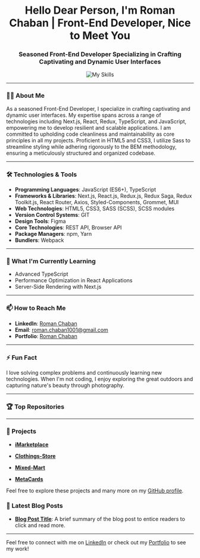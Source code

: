 <h1 align="center">Hello Dear Person, I'm Roman Chaban | Front-End Developer, Nice to Meet You</h1>
<h3 align="center">Seasoned Front-End Developer Specializing in Crafting Captivating and Dynamic User Interfaces</h3>

<p align="center">
  <img src="https://skillicons.dev/icons?i=html,css,js,git,sass,next,react,typescript,redux,npm,yarn,webpack,figma,styledcomponents,materialui,postman,vscode" alt="My Skills" />
</p>

---

### 🧑‍💻 About Me
As a seasoned Front-End Developer, I specialize in crafting captivating and dynamic user interfaces. My expertise spans across a range of technologies including Next.js, React, Redux, TypeScript, and JavaScript, empowering me to develop resilient and scalable applications. I am committed to upholding code cleanliness and maintainability as core principles in all my projects. Proficient in HTML5 and CSS3, I utilize Sass to streamline styling while adhering rigorously to the BEM methodology, ensuring a meticulously structured and organized codebase.

---

### 🛠️ Technologies & Tools
- **Programming Languages**: JavaScript (ES6+), TypeScript
- **Frameworks & Libraries**: Next.js, React.js, Redux.js, Redux Saga, Redux Toolkit.js, React Router, Axios, Styled-Components, Grommet, MUI
- **Web Technologies**: HTML5, CSS3, SASS (SCSS), SCSS modules
- **Version Control Systems**: GIT
- **Design Tools**: Figma
- **Core Technologies**: REST API, Browser API
- **Package Managers**: npm, Yarn
- **Bundlers**: Webpack

---

### 🌱 What I'm Currently Learning
- Advanced TypeScript
- Performance Optimization in React Applications
- Server-Side Rendering with Next.js

---

### 📫 How to Reach Me
- **LinkedIn**: [Roman Chaban](https://www.linkedin.com/in/chaban1001/)
- **Email**: [roman.chaban1001@gmail.com](mailto:roman.chaban1001@gmail.com)
- **Portfolio**: [Roman Chaban](https://github.com/roman-chaban?tab=repositories)

---

### ⚡ Fun Fact
I love solving complex problems and continuously learning new technologies. When I'm not coding, I enjoy exploring the great outdoors and capturing nature's beauty through photography.

---

### 🏆 Top Repositories
<p align="center">
  <a href="https://github.com/roman-chaban/Clothings-Store">
  </a>
</p>

---

### 🚀 Projects
- **[iMarketplace](https://roman-chaban.github.io/iMarketplace/)**
  
- **[Clothings-Store](https://clothing-store-tau-drab.vercel.app/)**

- **[Mixed-Mart](https://tech-wave-one.vercel.app/)**

- **[MetaCards](https://nft-project-rosy.vercel.app/)**

Feel free to explore these projects and many more on my [GitHub profile](https://github.com/roman-chaban?tab=repositories).


### 📝 Latest Blog Posts
- **[Blog Post Title](https://github.com/roman-chaban?tab=repositories)**: A brief summary of the blog post to entice readers to click and read more.

---

Feel free to connect with me on [LinkedIn](https://www.linkedin.com/in/chaban1001/) or check out my [Portfolio](https://github.com/roman-chaban?tab=repositories) to see my work!
